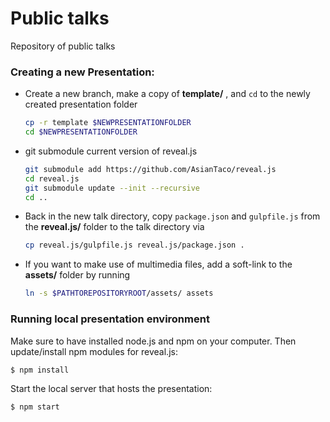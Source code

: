 # Public talks

Repository of public talks

### Creating a new Presentation:

- Create a new branch, make a copy of **template/** , and `cd` to the newly created presentation folder
  ```bash
  cp -r template $NEWPRESENTATIONFOLDER
  cd $NEWPRESENTATIONFOLDER
  ```
- git submodule current version of reveal.js
  ```bash
  git submodule add https://github.com/AsianTaco/reveal.js
  cd reveal.js
  git submodule update --init --recursive
  cd ..
  ```
- Back in the new talk directory, copy `package.json` and `gulpfile.js` from the **reveal.js/** folder to the talk
  directory via
  ```bash
  cp reveal.js/gulpfile.js reveal.js/package.json .
  ```
- If you want to make use of multimedia files, add a soft-link to the **assets/** folder by running
  ```bash
  ln -s $PATHTOREPOSITORYROOT/assets/ assets
  ```

### Running local presentation environment

Make sure to have installed node.js and npm on your computer.
Then update/install npm modules for reveal.js:

```bash
$ npm install
```

Start the local server that hosts the presentation:

```bash
$ npm start
```

